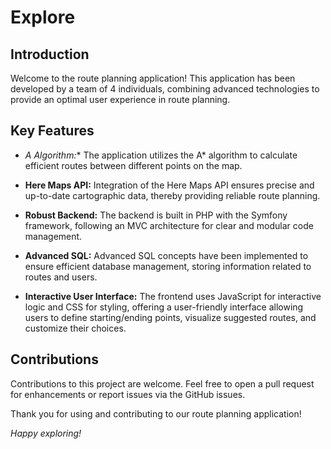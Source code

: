 # Explore

## Introduction

Welcome to the route planning application! This application has been developed by a team of 4 individuals, combining advanced technologies to provide an optimal user experience in route planning.

## Key Features

- **A* Algorithm:** The application utilizes the A* algorithm to calculate efficient routes between different points on the map.
  
- **Here Maps API:** Integration of the Here Maps API ensures precise and up-to-date cartographic data, thereby providing reliable route planning.
  
- **Robust Backend:** The backend is built in PHP with the Symfony framework, following an MVC architecture for clear and modular code management.
  
- **Advanced SQL:** Advanced SQL concepts have been implemented to ensure efficient database management, storing information related to routes and users.
  
- **Interactive User Interface:** The frontend uses JavaScript for interactive logic and CSS for styling, offering a user-friendly interface allowing users to define starting/ending points, visualize suggested routes, and customize their choices.

## Contributions

Contributions to this project are welcome. Feel free to open a pull request for enhancements or report issues via the GitHub issues.

Thank you for using and contributing to our route planning application!

*Happy exploring!*
